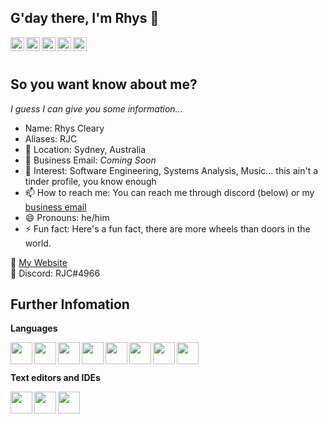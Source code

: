 <head>
  <link rel="stylesheet" href="https://cdn.jsdelivr.net/gh/devicons/devicon@v2.10.1/devicon.min.css">
</head>

## G'day there, I'm Rhys 👋

<a href="youtube.com" target="_blank">
  <img align="left" width="22px" src="https://cdn.jsdelivr.net/gh/devicons/devicon/icons/twitter/twitter-original.svg" />
</a>

<a href="youtube.com" target="_blank">
  <img align="left" width="22px" src="https://cdn.jsdelivr.net/gh/devicons/devicon/icons/twitter/twitter-original.svg" />
</a>

<a href="youtube.com" target="_blank">
  <img align="left" width="22px" src="https://cdn.jsdelivr.net/gh/devicons/devicon/icons/twitter/twitter-original.svg" />
</a>

<a href="youtube.com" target="_blank">
  <img align="left" width="22px" src="https://cdn.jsdelivr.net/gh/devicons/devicon/icons/twitter/twitter-original.svg" />
</a>

<a href="youtube.com" target="_blank">
  <img align="left" width="22px" src="https://cdn.jsdelivr.net/gh/devicons/devicon/icons/twitter/twitter-original.svg" />
</a>


<br />
<br />


<!--
**rhyscleary/rhyscleary** is a ✨ _special_ ✨ repository because its `README.md` (this file) appears on your GitHub profile.

Here are some ideas to get you started:

- 🔭 I’m currently working on ...
<!-- - 🌱 I’m currently learning ...
- 👯 I’m looking to collaborate on ...
- 🤔 I’m looking for help with ...
- 💬 Ask me about ... -->

## So you want know about me?
*I guess I can give you some information...*
- Name: Rhys Cleary
- Aliases: RJC
- 📌 Location: Sydney, Australia
- 📧 Business Email: *Coming Soon*
- 📙 Interest: Software Engineering, Systems Analysis, Music... this ain't a tinder profile, you know enough
- 📫 How to reach me: You can reach me through discord (below) or my <a href="mailto:email@gmail.com?">business email</a>
- 😄 Pronouns: he/him
- ⚡ Fun fact: Here's a fun fact, there are more wheels than doors in the world. 

🔗 <a href="https://www.w3schools.com/">My Website</a>
<br />
👾 Discord: RJC#4966

## Further Infomation
**Languages** 

<img align="left" width="35px" src="https://cdn.jsdelivr.net/gh/devicons/devicon/icons/python/python-original.svg" />

<img align="left" width="35px" src="https://cdn.jsdelivr.net/gh/devicons/devicon/icons/java/java-original.svg" />

<img align="left" width="35px" src="https://cdn.jsdelivr.net/gh/devicons/devicon/icons/html5/html5-original-wordmark.svg" />

<img align="left" width="35px" src="https://cdn.jsdelivr.net/gh/devicons/devicon/icons/javascript/javascript-original.svg" />

<img align="left" width="35px" src="https://cdn.jsdelivr.net/gh/devicons/devicon/icons/css3/css3-original.svg" />

<img align="left" width="35px" src="https://cdn.jsdelivr.net/gh/devicons/devicon/icons/mysql/mysql-original.svg" />

<img align="left" width="35px" src="https://cdn.jsdelivr.net/gh/devicons/devicon/icons/arduino/arduino-original.svg" />

<img align="left" width="35px" src="https://cdn.jsdelivr.net/gh/devicons/devicon/icons/dotnetcore/dotnetcore-original.svg" />
   
<br />
<br />
      
**Text editors and IDEs**

<img align="left" width="35px" src="https://cdn.jsdelivr.net/gh/devicons/devicon/icons/intellij/intellij-original.svg" />

<img align="left" width="35px" src="https://cdn.jsdelivr.net/gh/devicons/devicon/icons/vscode/vscode-original.svg" />

<img align="left" width="35px" src="https://cdn.jsdelivr.net/gh/devicons/devicon/icons/atom/atom-original.svg" />

<br />
<br />
